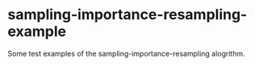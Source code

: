 # sampling-importance-resampling-example
 Some test examples of the sampling-importance-resampling alogrithm.
